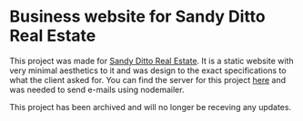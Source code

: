 # Business website for Sandy Ditto Real Estate

This project was made for [Sandy Ditto Real Estate](https://www.sandydittorealestate.com). It is a static website with very minimal aesthetics to it and was design to the exact specifications to what the client asked for. You can find the server for this project [here](https://github.com/domstrevino/Ditto-Real-Estate_Backend) and was needed to send e-mails using nodemailer.

This project has been archived and will no longer be receving any updates.
